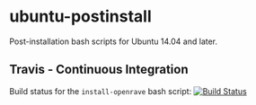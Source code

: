 # ubuntu-postinstall

Post-installation bash scripts for Ubuntu 14.04 and later.

## Travis - Continuous Integration

Build status for the `install-openrave` bash script: [![Build Status](https://travis-ci.org/fsuarez6/ubuntu-postinstall.svg?branch=master)](https://travis-ci.org/fsuarez6/ubuntu-postinstall)
